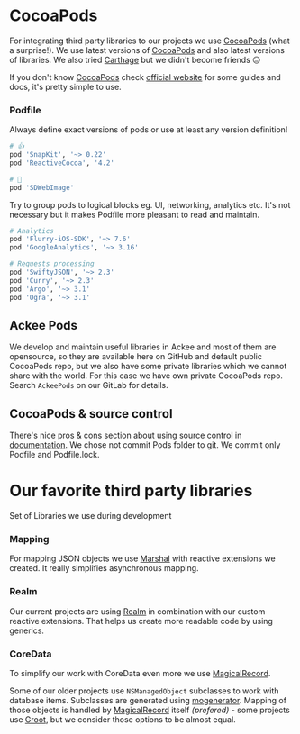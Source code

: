 # CocoaPods

For integrating third party libraries to our projects we use [CocoaPods](https://cocoapods.org) (what a surprise!). We use latest versions of [CocoaPods](https://cocoapods.org) and also latest versions of libraries. We also tried [Carthage](https://github.com/Carthage/Carthage) but we didn't become friends 😐

If you don't know [CocoaPods](https://cocoapods.org) check [official website](https://guides.cocoapods.org) for some guides and docs, it's pretty simple to use.

### Podfile
Always define exact versions of pods or use at least any version definition!

```ruby
# 👍
pod 'SnapKit', '~> 0.22'
pod 'ReactiveCocoa', '4.2'

# 💩
pod 'SDWebImage'
```

Try to group pods to logical blocks eg. UI, networking, analytics etc. It's not necessary but it makes Podfile more pleasant to read and maintain.

```ruby
# Analytics
pod 'Flurry-iOS-SDK', '~> 7.6'
pod 'GoogleAnalytics', '~> 3.16'

# Requests processing
pod 'SwiftyJSON', '~> 2.3'
pod 'Curry', '~> 2.3'
pod 'Argo', '~> 3.1'
pod 'Ogra', '~> 3.1'
```

## Ackee Pods
We develop and maintain useful libraries in Ackee and most of them are opensource, so they are available here on GitHub and default public CocoaPods repo, but we also have some private libraries which we cannot share with the world. For this case we have own private CocoaPods repo. Search `AckeePods` on our GitLab for details.

## CocoaPods & source control
There's nice pros & cons section about using source control in [documentation](https://guides.cocoapods.org/using/using-cocoapods.html). We chose not commit Pods folder to git. We commit only Podfile and Podfile.lock.

# Our favorite third party libraries
Set of Libraries we use during development

### Mapping

For mapping JSON objects we use [Marshal](https://github.com/utahiosmac/Marshal) with reactive extensions we created. It really simplifies asynchronous mapping.

### Realm

Our current projects are using [Realm](https://realm.io) in combination with our custom reactive extensions. That helps us create more readable code by using generics.

### CoreData

To simplify our work with CoreData even more we use [MagicalRecord](https://github.com/magicalpanda/MagicalRecord).

Some of our older projects use `NSManagedObject` subclasses to work with database items. Subclasses are generated using [mogenerator](https://github.com/rentzsch/mogenerator). Mapping of those objects is handled by [MagicalRecord](https://github.com/magicalpanda/MagicalRecord) itself _(prefered)_ - some projects use [Groot](https://github.com/gonzalezreal/Groot), but we consider those options to be almost equal.
